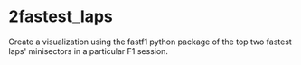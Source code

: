 # 2fastest_laps
Create a visualization using the fastf1 python package of the top two fastest laps' minisectors in a particular F1 session.
